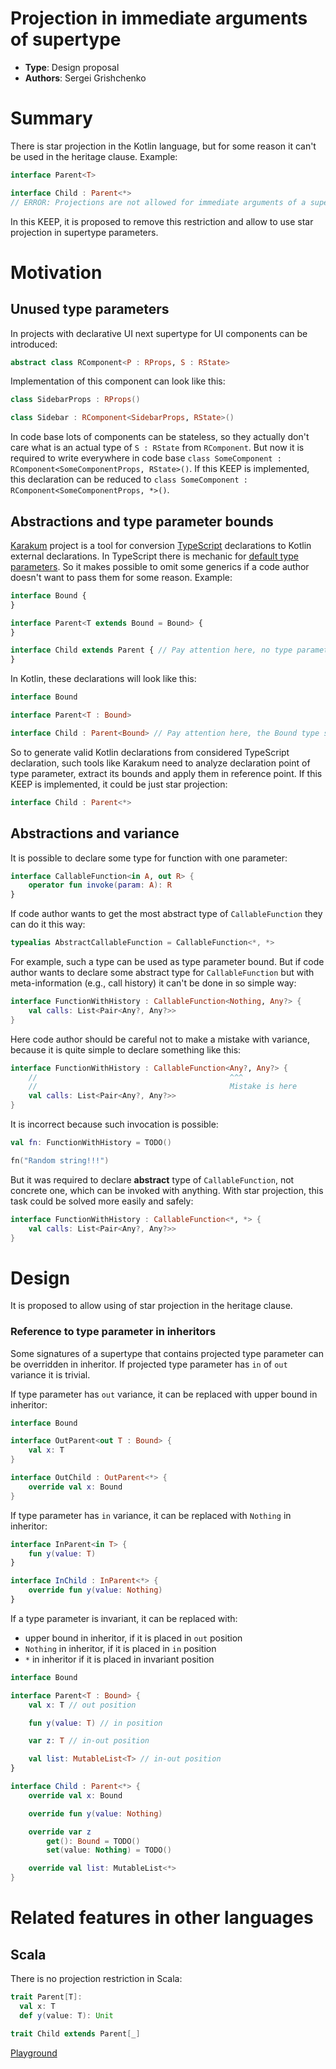 # Projection in immediate arguments of supertype

* **Type**: Design proposal
* **Authors**: Sergei Grishchenko

# Summary

There is star projection in the Kotlin language, but for some reason it can't be used in the heritage clause.
Example:

```kotlin
interface Parent<T>

interface Child : Parent<*>
// ERROR: Projections are not allowed for immediate arguments of a supertype
```

In this KEEP, it is proposed to remove this restriction and allow to use star projection in supertype parameters.

# Motivation

## Unused type parameters

In projects with declarative UI next supertype for UI components can be introduced:

```kotlin
abstract class RComponent<P : RProps, S : RState>
```

Implementation of this component can look like this:

```kotlin
class SidebarProps : RProps()

class Sidebar : RComponent<SidebarProps, RState>()
```

In code base lots of components can be stateless, so they actually don't care what is an actual type of `S : RState`
from `RComponent`. But now it is required to write everywhere in code
base `class SomeComponent : RComponent<SomeComponentProps, RState>()`. If this KEEP is implemented, this declaration can
be reduced to `class SomeComponent : RComponent<SomeComponentProps, *>()`.

## Abstractions and type parameter bounds

[Karakum](https://github.com/karakum-team/karakum) project is a tool for
conversion [TypeScript](https://www.typescriptlang.org/) declarations to Kotlin external declarations.
In TypeScript there is mechanic
for [default type parameters](https://www.typescriptlang.org/docs/handbook/2/generics.html#generic-parameter-defaults).
So it makes possible to omit some generics if a code author doesn't want to pass them for some reason. Example:

```typescript
interface Bound {
}

interface Parent<T extends Bound = Bound> {
}

interface Child extends Parent { // Pay attention here, no type parameter passed
}
```

In Kotlin, these declarations will look like this:

```kotlin
interface Bound

interface Parent<T : Bound>

interface Child : Parent<Bound> // Pay attention here, the Bound type should be passed explicitly
```

So to generate valid Kotlin declarations from considered TypeScript declaration, such tools like Karakum need to analyze
declaration point of type parameter, extract its bounds and apply them in reference point. If this KEEP is implemented,
it could be just star projection:

```kotlin
interface Child : Parent<*> 
```

## Abstractions and variance

It is possible to declare some type for function with one parameter:

```kotlin
interface CallableFunction<in A, out R> {
    operator fun invoke(param: A): R
}
```

If code author wants to get the most abstract type of `CallableFunction` they can do it this way:

```kotlin
typealias AbstractCallableFunction = CallableFunction<*, *>
```

For example, such a type can be used as type parameter bound. But if code author wants to declare some abstract type
for `CallableFunction` but with meta-information (e.g., call history) it can't be done in so simple way:

```kotlin
interface FunctionWithHistory : CallableFunction<Nothing, Any?> {
    val calls: List<Pair<Any?, Any?>>
}
```

Here code author should be careful not to make a mistake with variance, because it is quite simple to declare something
like this:

```kotlin
interface FunctionWithHistory : CallableFunction<Any?, Any?> {
    //                                           ^^^    
    //                                           Mistake is here    
    val calls: List<Pair<Any?, Any?>>
}
```

It is incorrect because such invocation is possible:

```kotlin
val fn: FunctionWithHistory = TODO()

fn("Random string!!!")
```

But it was required to declare **abstract** type of `CallableFunction`, not concrete one, which can be invoked with
anything. With star projection, this task could be solved more easily and safely:

```kotlin
interface FunctionWithHistory : CallableFunction<*, *> {
    val calls: List<Pair<Any?, Any?>>
}
```

# Design

It is proposed to allow using of star projection in the heritage clause.

### Reference to type parameter in inheritors

Some signatures of a supertype that contains projected type parameter can be overridden in inheritor. If projected type
parameter has `in` of `out` variance it is trivial.

If type parameter has `out` variance, it can be replaced with upper bound in inheritor:

```kotlin
interface Bound

interface OutParent<out T : Bound> {
    val x: T
}

interface OutChild : OutParent<*> {
    override val x: Bound
}
```

If type parameter has `in` variance, it can be replaced with `Nothing` in inheritor:

```kotlin
interface InParent<in T> {
    fun y(value: T)
}

interface InChild : InParent<*> {
    override fun y(value: Nothing)
}
```

If a type parameter is invariant, it can be replaced with:

* upper bound in inheritor, if it is placed in `out` position
* `Nothing` in inheritor, if it is placed in `in` position
* `*` in inheritor if it is placed in invariant position

```kotlin
interface Bound

interface Parent<T : Bound> {
    val x: T // out position

    fun y(value: T) // in position

    var z: T // in-out position

    val list: MutableList<T> // in-out position
}

interface Child : Parent<*> {
    override val x: Bound

    override fun y(value: Nothing)

    override var z
        get(): Bound = TODO()
        set(value: Nothing) = TODO()

    override val list: MutableList<*>
}
```

# Related features in other languages

## Scala

There is no projection restriction in Scala:

```scala
trait Parent[T]:
  val x: T
  def y(value: T): Unit

trait Child extends Parent[_]
```

[Playground](https://scastie.scala-lang.org/npogTbnjSgiID2Zf2BHItg)
